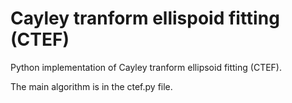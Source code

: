 # Cayley tranform ellispoid fitting (CTEF)

Python implementation of Cayley tranform ellipsoid fitting (CTEF).

The main algorithm is in the ctef.py file.


